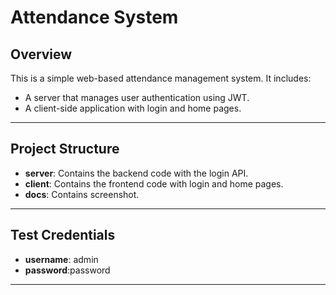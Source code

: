 # Attendance System

## Overview

This is a simple web-based attendance management system. It includes:
- A server that manages user authentication using JWT.
- A client-side application with login and home pages.

---

## Project Structure

- **server**: Contains the backend code with the login API.
- **client**: Contains the frontend code with login and home pages.
- **docs**: Contains screenshot.

---
## Test Credentials

- **username**: admin
- **password**:password

---
